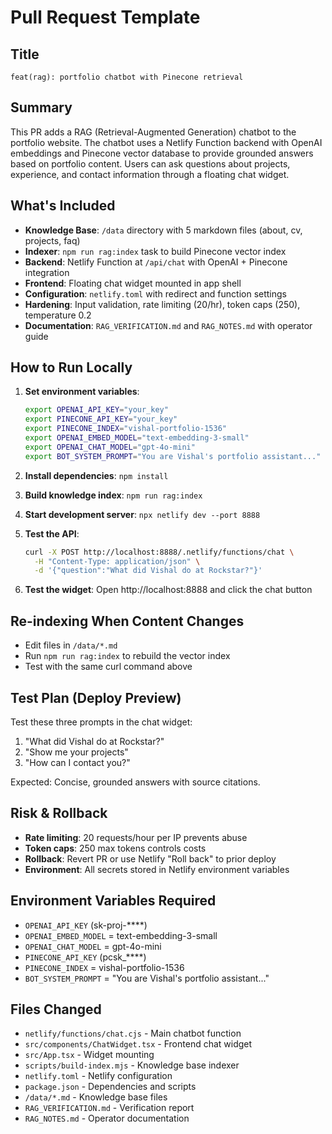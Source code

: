 # Pull Request Template

## Title
`feat(rag): portfolio chatbot with Pinecone retrieval`

## Summary
This PR adds a RAG (Retrieval-Augmented Generation) chatbot to the portfolio website. The chatbot uses a Netlify Function backend with OpenAI embeddings and Pinecone vector database to provide grounded answers based on portfolio content. Users can ask questions about projects, experience, and contact information through a floating chat widget.

## What's Included
- **Knowledge Base**: `/data` directory with 5 markdown files (about, cv, projects, faq)
- **Indexer**: `npm run rag:index` task to build Pinecone vector index
- **Backend**: Netlify Function at `/api/chat` with OpenAI + Pinecone integration
- **Frontend**: Floating chat widget mounted in app shell
- **Configuration**: `netlify.toml` with redirect and function settings
- **Hardening**: Input validation, rate limiting (20/hr), token caps (250), temperature 0.2
- **Documentation**: `RAG_VERIFICATION.md` and `RAG_NOTES.md` with operator guide

## How to Run Locally
1. **Set environment variables**:
   ```bash
   export OPENAI_API_KEY="your_key"
   export PINECONE_API_KEY="your_key"
   export PINECONE_INDEX="vishal-portfolio-1536"
   export OPENAI_EMBED_MODEL="text-embedding-3-small"
   export OPENAI_CHAT_MODEL="gpt-4o-mini"
   export BOT_SYSTEM_PROMPT="You are Vishal's portfolio assistant..."
   ```

2. **Install dependencies**: `npm install`

3. **Build knowledge index**: `npm run rag:index`

4. **Start development server**: `npx netlify dev --port 8888`

5. **Test the API**: 
   ```bash
   curl -X POST http://localhost:8888/.netlify/functions/chat \
     -H "Content-Type: application/json" \
     -d '{"question":"What did Vishal do at Rockstar?"}'
   ```

6. **Test the widget**: Open http://localhost:8888 and click the chat button

## Re-indexing When Content Changes
- Edit files in `/data/*.md`
- Run `npm run rag:index` to rebuild the vector index
- Test with the same curl command above

## Test Plan (Deploy Preview)
Test these three prompts in the chat widget:
1. "What did Vishal do at Rockstar?"
2. "Show me your projects"
3. "How can I contact you?"

Expected: Concise, grounded answers with source citations.

## Risk & Rollback
- **Rate limiting**: 20 requests/hour per IP prevents abuse
- **Token caps**: 250 max tokens controls costs
- **Rollback**: Revert PR or use Netlify "Roll back" to prior deploy
- **Environment**: All secrets stored in Netlify environment variables

## Environment Variables Required
- `OPENAI_API_KEY` (sk-proj-****)
- `OPENAI_EMBED_MODEL` = text-embedding-3-small
- `OPENAI_CHAT_MODEL` = gpt-4o-mini
- `PINECONE_API_KEY` (pcsk_****)
- `PINECONE_INDEX` = vishal-portfolio-1536
- `BOT_SYSTEM_PROMPT` = "You are Vishal's portfolio assistant..."

## Files Changed
- `netlify/functions/chat.cjs` - Main chatbot function
- `src/components/ChatWidget.tsx` - Frontend chat widget
- `src/App.tsx` - Widget mounting
- `scripts/build-index.mjs` - Knowledge base indexer
- `netlify.toml` - Netlify configuration
- `package.json` - Dependencies and scripts
- `/data/*.md` - Knowledge base files
- `RAG_VERIFICATION.md` - Verification report
- `RAG_NOTES.md` - Operator documentation
